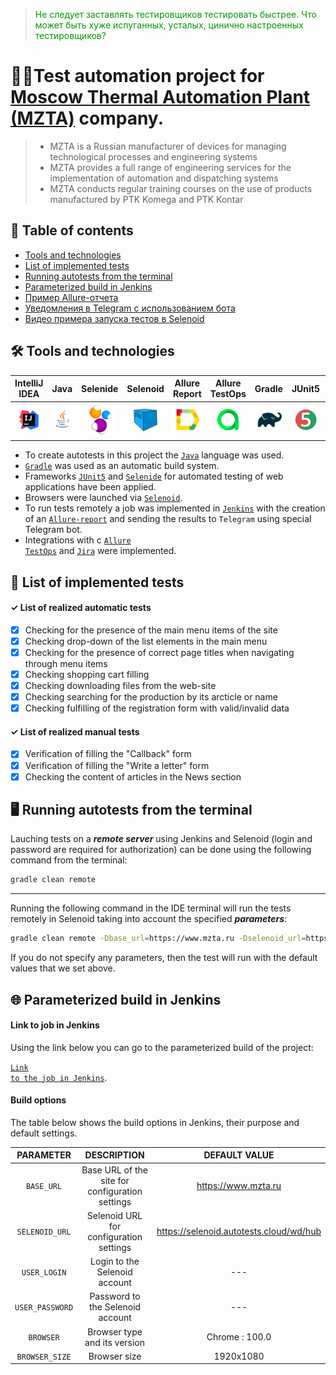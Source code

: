 > <font color="#019901">Не следует заставлять тестировщиков тестировать быстрее. Что может быть хуже испуганных, усталых, цинично настроенных тестировщиков?</font>
# :woman_technologist:Test automation project for [Moscow Thermal Automation Plant (MZTA)](https://www.mzta.ru/) company.
> - MZTA is a Russian manufacturer of devices for managing technological processes and engineering systems
> - MZTA provides a full range of engineering services for the implementation of automation and dispatching systems
> - MZTA conducts regular training courses on the use of products manufactured by PTK Komega and PTK Kontar
## :pretzel: Table of contents
- [Tools and technologies](#hammer_and_wrench-tools-and-technologies)
- [List of implemented tests](#bookmark_tabs-list-of-implemented-tests)
- [Running autotests from the terminal](#desktop_computer-running-autotests-from-the-terminal)
- [Parameterized build in Jenkins](#globe_with_meridians-parameterized-build-in-jenkins)
- [Пример Allure-отчета](#-пример-allure-отчета)
- [Уведомления в Telegram с использованием бота](#-уведомления-в-telegram-с-использованием-бота)
- [Видео примера запуска тестов в Selenoid](#-видео-примера-запуска-теста-в-selenoid)

## :hammer_and_wrench: Tools and technologies

| IntelliJ IDEA | Java | Selenide | Selenoid  | Allure Report |  Allure TestOps | Gradle | JUnit5 | GitHub | Jenkins| Telegram | Jira |
|:---------:|:---------:|:---------:|:---------:|:---------:|:---------:|:---------:|:---------:|:---------:|:---------:|:---------:|:---------:|
| <img width="90%" title="IntelliJ IDEA" src="media/logotypes/Intelij_IDEA.svg"> | <img width="100%" title="Java" src="media/logotypes/Java.svg"> | <img width="90%" title="Selenide" src="media/logotypes/Selenide.svg"> | <img width="80%" title="Selenoid" src="media/logotypes/Selenoid.svg"> |<img width="100%" title="Allure Report" src="media/logotypes/Allure_Report.svg"> |<img width="60%" title="Allure TestOps" src="media/logotypes/AllureTestOps.svg"> |<img width="90%" title="Gradle" src="media/logotypes/Gradle.svg"> |<img width="90%" title="JUnit5" src="media/logotypes/JUnit5.svg"> |<img width="90%" title="GitHub" src="media/logotypes/GitHub.svg"> |<img width="90%" title="Jenkins" src="media/logotypes/Jenkins.svg"> |<img width="80%" title="Telegram" src="media/logotypes/Telegram.svg">|<img width="80%" title="Jira" src="media/logotypes/Jira.svg">|
- To create autotests in this project the <code>[Java](https://www.java.com/)</code> language was used.
- <code>[Gradle](https://gradle.org/)</code> was used as an automatic build system.  
- Frameworks <code>[JUnit5](https://junit.org/junit5/)</code> and <code>[Selenide](https://selenide.org/)</code> for automated testing of web applications have been applied.
- Browsers were launched via <code>[Selenoid](https://aerokube.com/selenoid/)</code>.
- To run tests remotely a job was implemented in <code>[Jenkins](https://jenkins.autotests.cloud/job/MaryPimenova-VacancyProjectUnit14/)</code> with the creation of an <code>[Allure-report](https://jenkins.autotests.cloud/job/MaryPimenova-VacancyProjectUnit14/7/allure/)</code> and sending the results to <code>Telegram</code> using special Telegram bot.
- Integrations with с <code>[Allure TestOps](https://allure.autotests.cloud/project/2434/dashboards)</code> and <code>[Jira](https://jira.autotests.cloud/browse/HOMEWORK-720)</code> were implemented.

## :bookmark_tabs: List of implemented tests
#### ✓ List of realized automatic tests
- [x] Checking for the presence of the main menu items of the site
- [x] Checking drop-down of the list elements in the main menu
- [x] Checking for the presence of correct page titles when navigating through menu items
- [x] Checking shopping cart filling
- [x] Checking downloading files from the web-site
- [x] Checking searching for the production by its arcticle or name
- [x] Checking fulfilling of the registration form with valid/invalid data
#### ✓ List of realized manual tests
- [x] Verification of filling the "Callback" form
- [x] Verification of filling the "Write a letter" form
- [x] Сhecking the content of articles in the News section
## :desktop_computer: Running autotests from the terminal
Lauching tests on a ***remote server*** using Jenkins and Selenoid (login and password are required for authorization) can be done using the following command from the terminal:
```bash  
gradle clean remote
```
___
Running the following command in the IDE terminal will run the tests remotely in Selenoid taking into account the specified ***parameters***:
```bash  
gradle clean remote -Dbase_url=https://www.mzta.ru -Dselenoid_url=https://selenoid.autotests.cloud/wd/hub -Dselenoid_login_password=user1:1234  -Dbrowser=chrome:100.0 -Dbrowser_size=1920x1080
```
If you do not specify any parameters, then the test will run with the default values that we set above.
## :globe_with_meridians: Parameterized build in Jenkins
#### Link to job in Jenkins
Using the link below you can go to the parameterized build of the project:

<code>[Link to the job in Jenkins](https://jenkins.autotests.cloud/job/MaryPimenova-VacancyProjectUnit14/)</code>.

#### Build options
The table below shows the build options in Jenkins, their purpose and default settings.

| **PARAMETER** | **DESCRIPTION** | **DEFAULT VALUE** |
|:---------:|:---------:|:---------:|
| <code>BASE_URL</code>| Base URL of the site for configuration settings|https://www.mzta.ru|
| <code>SELENOID_URL</code>| Selenoid URL for configuration settings|https://selenoid.autotests.cloud/wd/hub|
| <code>USER_LOGIN</code>| Login to the Selenoid account|---|
| <code>USER_PASSWORD</code>| Password to the Selenoid account|---|
| <code>BROWSER</code>| Browser type and its version|Chrome : 100.0|
| <code>BROWSER_SIZE</code>| Browser size |1920x1080|
